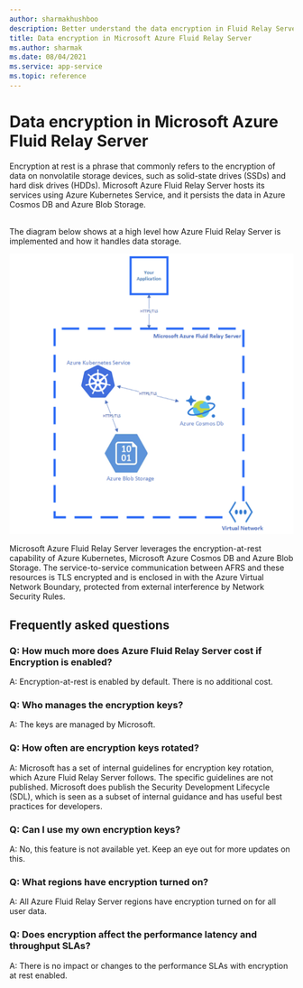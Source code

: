 ```yaml
---
author: sharmakhushboo
description: Better understand the data encryption in Fluid Relay Server
title: Data encryption in Microsoft Azure Fluid Relay Server
ms.author: sharmak
ms.date: 08/04/2021
ms.service: app-service
ms.topic: reference
---
```


# Data encryption in Microsoft Azure Fluid Relay Server

Encryption at rest is a phrase that commonly refers to the encryption of data on nonvolatile storage devices, such as solid-state drives (SSDs) and hard disk drives (HDDs). Microsoft Azure Fluid Relay Server hosts its services using Azure Kubernetes Service, and it persists the data in Azure Cosmos DB and Azure Blob Storage.  

<br/>
The diagram below shows at a high level how Azure Fluid Relay Server is implemented and how it handles data storage.

![plot](./data-encryption.png)

Microsoft Azure Fluid Relay Server leverages the encryption-at-rest capability of Azure Kubernetes, Microsoft Azure Cosmos DB and Azure Blob Storage. The service-to-service communication between AFRS and these resources is TLS encrypted and is enclosed in with the Azure Virtual Network Boundary, protected from external interference by Network Security Rules.

## Frequently asked questions

### Q: How much more does Azure Fluid Relay Server cost if Encryption is enabled?
A: Encryption-at-rest is enabled by default. There is no additional cost.
### Q: Who manages the encryption keys?
A: The keys are managed by Microsoft.
### Q: How often are encryption keys rotated?
A: Microsoft has a set of internal guidelines for encryption key rotation, which Azure Fluid Relay Server follows. The specific guidelines are not published. Microsoft does publish the Security Development Lifecycle (SDL), which is seen as a subset of internal guidance and has useful best practices for developers.
### Q: Can I use my own encryption keys?
A: No, this feature is not available yet. Keep an eye out for more updates on this. 
### Q: What regions have encryption turned on?
A: All Azure Fluid Relay Server regions have encryption turned on for all user data.
### Q: Does encryption affect the performance latency and throughput SLAs?
A: There is no impact or changes to the performance SLAs with encryption at rest enabled.